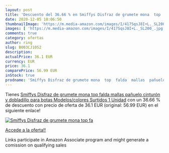 ```yaml
---
layout: post
title: 'Descuento del 36.66 % en Smiffys Disfraz de grumete mona  top  fa'
date: 2020-12-05 10:06:50
thumbnailImage: 'https://m.media-amazon.com/images/I/417SqsJ8I+L._SL200_.jpg'
images: [ 'https://m.media-amazon.com/images/I/417SqsJ8I+L._SL200_.jpg' ]
comments: true
category: ofertas
author: ring
slug: B003CJ10S2
description:
actualPrice: 36.1 EUR
currency: EUR
price: 36.1
comparePrice: 56.99 EUR
inStock: true
prodname: 'Smiffys Disfraz de grumete mona  top  falda  mallas  pañuelo  cinturón y dobladillo para botas   Modelos/colores Surtidos  1 Unidad'
---
```


Tienes [Smiffys Disfraz de grumete mona  top  falda  mallas  pañuelo  cinturón y dobladillo para botas   Modelos/colores Surtidos  1 Unidad](https://www.amazon.es/dp/B003CJ10S2/?tag=tolees-21) con un 36.66 % de descuento con precio de oferta de 36.1 EUR (original: 56.99 EUR) en el siguiente enlace!

[![Smiffys Disfraz de grumete mona  top  fa](https://m.media-amazon.com/images/I/417SqsJ8I+L._SL200_.jpg)](https://www.amazon.es/dp/B003CJ10S2/?tag=tolees-21)

[Accede a la oferta!!](https://www.amazon.es/dp/B003CJ10S2/?tag=tolees-21)

Links participate in Amazon Associate program and might generate a comission on qualifying sales


